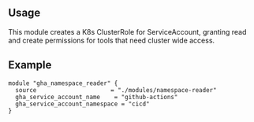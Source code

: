 ## Usage


This module creates a K8s ClusterRole for ServiceAccount, granting read and create permissions for tools that need cluster wide access.

## Example

```hcl
module "gha_namespace_reader" {
  source                     = "./modules/namespace-reader"
  gha_service_account_name    = "github-actions"
  gha_service_account_namespace = "cicd"
}
```
